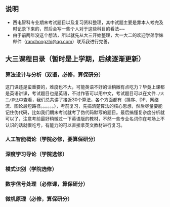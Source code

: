 ## 说明
- 西电智科专业期末考试题目以及复习资料整理，其中试题主要是靠本人考完及时记录下来的，然后会写一些个人对于这些科目的看法~~
- 由于前两年没这个想法，所以就先从大三开始整理，大一大二的欢迎学弟学妹邮件（ranchongzhi@qq.com）联系我进行完善。


## 大三课程目录（暂时是上学期，后续逐渐更新）
### 算法设计与分析（双语，必修，算保研分）
这门课还是蛮重要的，难度也不大，可能英语不好的话稍微有点吃力？毕竟上课都是英语讲课，考试题目也是英语，不过作答可以用中文，考试题目可以在文件`./大三/算法`中查看，我们总共讲了接近30个算法，各个方面都有（排序、DP、网络流、图论最短路径。。。。。。），考前复习，先搞清楚算法的核心思想，然后尽量要能记住伪代码，比如我们期末考试就考了伪代码默写的题目。最后搞懂复杂度分析就可以了，注意考前最好稍微过一下英语版的教材，不然一些专业名词你在考场上不认识的话就很吃亏，有能力的可以直接拿英文教材进行复习。
### 人工智能概论（学院必修，要算保研分）
### 深度学习导论（学院选修）
### 模式识别（学院选修）
### 数字信号处理（必修课，算保研分）
### 微机原理（必修，算保研分）
